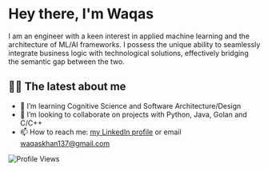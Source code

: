 

# Hey there, I'm Waqas

I am an engineer with a keen interest in applied machine learning and the architecture of ML/AI frameworks. I possess the unique ability to seamlessly integrate business logic with technological solutions, effectively bridging the semantic gap between the two.


<!--
![GitHub trophy](https://github-profile-trophy.vercel.app/?username=waqaskhan137&theme=onedark&margin-w=15&margin-h=15&column=7)

![GitHub stats](https://github-readme-stats.vercel.app/api/top-langs/?username=waqaskhan137&theme=onedark&layout=compact&langs_count=15&card_width=810)
![GitHub most used languages](https://github-readme-stats.vercel.app/api?username=waqaskhan137&show_icons=true&theme=onedark&width=810) 

 ![GitHub streak stats](http://github-readme-streak-stats.herokuapp.com?user=waqaskhan137&theme=onedark)  
![GitHub trophy](https://github-profile-trophy.vercel.app/?username=waqaskhan137&theme=onedark&layout=compact)
-->
## 👨‍💻 The latest about me 

- 🔭 I’m learning Cognitive Science and Software Architecture/Design 
- 👯 I’m looking to collaborate on projects with Python, Java, Golan and C/C++ 
- 📫 How to reach me: [my LinkedIn profile](https://linkedin.com/in/ranamuhammadwaqas/) or email waqaskhan137@gmail.com


<!--
## 📚 Study Roadmap 

**Primary**: Cognitive Science, Data Structures & Algorithms, Microservices and Blockchain. 

### Readings

- A Thousand Brains: A New Theory of Intelligence - Jeff Hawkins
- Software Architecture in Practice -  Len Bass, Paul Clements, and Rick Kazman
- The Changing World Order - Ray Dalio
- Mathematical Logic - William Van Orman Quine (1961)
- Discrete Mathematics - Norman L. Biggs (1993) 
- Thus Spoke Zarathustra - Friedrich Nietzsche 
- The Plague - Albert Camus 
- Deep Learning - Ian Goodfellow, Yoshua Bengio, and Aaron Courville
- Design Patterns: Elements of Reusable Object-Oriented Software - Erich Gamma, Richard Helm, Ralph Johnson, and John Vlissides.
-->
![Profile Views](https://komarev.com/ghpvc/?username=waqaskhan137)
